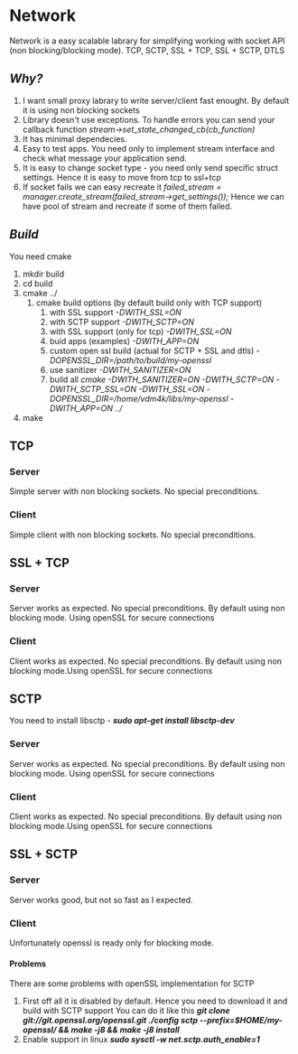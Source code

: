 # Network
Network is a easy scalable labrary for simplifying working with socket API (non blocking/blocking mode).
TCP, SCTP, SSL + TCP, SSL + SCTP, DTLS

## ***Why?***
1. I want small proxy labrary to write server/client fast enought. By default it is using non blocking sockets
2. Library doesn't use exceptions. To handle errors you can send your callback function *stream->set_state_changed_cb(cb_function)*
3. It has minimal dependecies. 
4. Easy to test apps. You need only to implement stream interface and check what message your application send.
5. It is easy to change socket type - you need only send specific struct settings. Hence it is easy to move from tcp to ssl+tcp
6. If socket fails we can easy recreate it *failed_stream = manager.create_stream(failed_stream->get_settings());* Hence we can have pool of stream and recreate if some of them failed.


## ***Build***

You need cmake

1. mkdir build
2. cd build
3. cmake ../
   1. cmake build options (by default build only with TCP support)
      1. with SSL support *-DWITH_SSL=ON*
      2. with SCTP support *-DWITH_SCTP=ON*
      3. with SSL support (only for tcp) *-DWITH_SSL=ON*
      4. buid apps (examples) *-DWITH_APP=ON*
      5. custom open ssl build (actual for SCTP + SSL and dtls) *-DOPENSSL_DIR=/path/to/build/my-openssl*
      6. use sanitizer *-DWITH_SANITIZER=ON*
      7. build all *cmake -DWITH_SANITIZER=ON -DWITH_SCTP=ON -DWITH_SCTP_SSL=ON -DWITH_SSL=ON -DOPENSSL_DIR=/home/vdm4k/libs/my-openssl -DWITH_APP=ON ../*
4. make 

## TCP

### Server

Simple server with non blocking sockets. No special preconditions.

### Client

Simple client with non blocking sockets. No special preconditions.

## SSL + TCP

### Server

Server works as expected. No special preconditions. By default using non blocking mode. Using openSSL for secure connections

### Client

Client works as expected. No special preconditions. By default using non blocking mode.Using openSSL for secure connections

## SCTP

You need to install libsctp - ***sudo apt-get install libsctp-dev***

### Server

Server works as expected. No special preconditions. By default using non blocking mode. Using openSSL for secure connections

### Client

Client works as expected. No special preconditions. By default using non blocking mode.Using openSSL for secure connections

## SSL + SCTP

### Server

Server works good, but not so fast as I expected.

### Client

Unfortunately openssl is ready only for blocking mode.

#### Problems

There are some problems with openSSL implementation for SCTP

1. First off all it is disabled by default. Hence you need to download it and build with SCTP support
You can do it like this 
***git clone git://git.openssl.org/openssl.git
./config sctp --prefix=$HOME/my-openssl/ && make -j8 && make -j8 install***
2. Enable support in linux ***sudo sysctl -w net.sctp.auth_enable=1***


